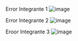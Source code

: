 Error Integrante 1
![image](https://github.com/user-attachments/assets/8e2d1eef-f315-4832-b054-c4c100b8df98)

Error Integrante 2
![image](https://github.com/user-attachments/assets/be10b573-fbc7-434b-95da-616305ed3d54)

Eroor Integrante 3 
![image](https://github.com/user-attachments/assets/414f36dd-bf7d-4426-a6a3-881889b550bb)




